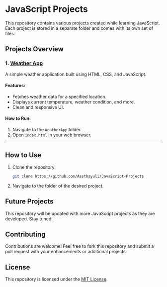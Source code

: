 # JavaScript Projects

This repository contains various projects created while learning JavaScript. Each project is stored in a separate folder and comes with its own set of files.

## Projects Overview

### 1. [Weather App](./WeatherApp/)

A simple weather application built using HTML, CSS, and JavaScript.

#### Features:

- Fetches weather data for a specified location.
- Displays current temperature, weather condition, and more.
- Clean and responsive UI.

#### How to Run:

1. Navigate to the `WeatherApp` folder.
2. Open `index.html` in your web browser.

---

## How to Use

1. Clone the repository:
   ```bash
   git clone https://github.com/Aasthayuli/JavaScript-Projects
   ```
2. Navigate to the folder of the desired project.

## Future Projects

This repository will be updated with more JavaScript projects as they are developed. Stay tuned!

## Contributing

Contributions are welcome! Feel free to fork this repository and submit a pull request with your enhancements or additional projects.

## License

This repository is licensed under the [MIT License]().
